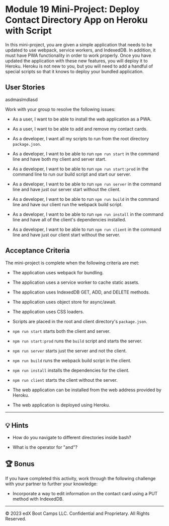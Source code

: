 # Module 19 Mini-Project: Deploy Contact Directory App on Heroku with Script

In this mini-project, you are given a simple application that needs to be updated to use webpack, service workers, and IndexedDB. In addition, it must have PWA functionality in order to work properly. Once you have updated the application with these new features, you will deploy it to Heroku. Heroku is not new to you, but you will need to add a handful of special scripts so that it knows to deploy your bundled application.

## User Stories

asdmaslmdlasd

Work with your group to resolve the following issues:

- As a user, I want to be able to install the web application as a PWA.

- As a user, I want to be able to add and remove my contact cards.

- As a developer, I want all my scripts to run from the root directory `package.json`.

- As a developer, I want to be able to run `npm run start` in the command line and have both my client and server start.

- As a developer, I want to be able to run `npm run start:prod` in the command line to run our build script and start our server.

- As a developer, I want to be able to run `npm run server` in the command line and have just our server start without the client.

- As a developer, I want to be able to run `npm run build` in the command line and have our client run the webpack build script.

- As a developer, I want to be able to run `npm run install` in the command line and have all of the client's dependencies installed.

- As a developer, I want to be able to run `npm run client` in the command line and have just our client start without the server.

## Acceptance Criteria

The mini-project is complete when the following criteria are met:

- The application uses webpack for bundling.

- The application uses a service worker to cache static assets.

- The application uses IndexedDB GET, ADD, and DELETE methods.

- The application uses object store for async/await.

- The application uses CSS loaders.

- Scripts are placed in the root and client directory's `package.json`.

- `npm run start` starts both the client and server.

- `npm run start:prod` runs the `build` script and starts the server.

- `npm run server` starts just the server and not the client.

- `npm run build` runs the webpack build script in the client.

- `npm run install` installs the dependencies for the client.

- `npm run client` starts the client without the server.

- The web application can be installed from the web address provided by Heroku.

- The web application is deployed using Heroku.

---

## 💡 Hints

- How do you navigate to different directories inside bash?

- What is the operator for "and"?

## 🏆 Bonus

If you have completed this activity, work through the following challenge with your partner to further your knowledge:

- Incorporate a way to edit information on the contact card using a PUT method with IndexedDB.

---

© 2023 edX Boot Camps LLC. Confidential and Proprietary. All Rights Reserved.
